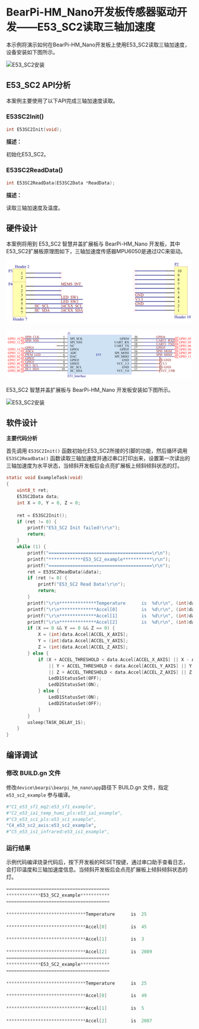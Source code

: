 # BearPi-HM_Nano开发板传感器驱动开发——E53_SC2读取三轴加速度
本示例将演示如何在BearPi-HM_Nano开发板上使用E53_SC2读取三轴加速度，设备安装如下图所示。


![](../../docs/figures/C4_e53_sc2_axis/E53_SC2安装.png "E53_SC2安装")
## E53_SC2 API分析
本案例主要使用了以下API完成三轴加速度读取。
### E53SC2Init()
```C
int E53SC2Init(void);
```
 **描述：**

初始化E53_SC2。

### E53SC2ReadData()
```C
int E53SC2ReadData(E53SC2Data *ReadData);
```
 **描述：**
 
读取三轴加速度及温度。




## 硬件设计
本案例将用到 E53_SC2 智慧井盖扩展板与 BearPi-HM_Nano 开发板，其中E53_SC2扩展板原理图如下，三轴加速度传感器MPU6050是通过I2C来驱动。

![](../../docs/figures/C4_e53_sc2_axis/E53_SC2接口.png "E53_SC2接口")

![](../../docs/figures/C4_e53_sc2_axis/E53接口电路.png "E53接口电路")

E53_SC2 智慧井盖扩展板与 BearPi-HM_Nano 开发板安装如下图所示。

![](../../docs/figures/C4_e53_sc2_axis/E53_SC2安装.png "E53_SC2安装")
## 软件设计

**主要代码分析**


首先调用 `E53SC2Init()` 函数初始化E53_SC2所接的引脚的功能，然后循环调用 `E53SC2ReadData()` 函数读取三轴加速度并通过串口打印出来，设置第一次读出的三轴加速度为水平状态，当倾斜开发板后会点亮扩展板上倾斜倾斜状态的灯。

```C
static void ExampleTask(void)
{
    uint8_t ret;
    E53SC2Data data;
    int X = 0, Y = 0, Z = 0;

    ret = E53SC2Init();
    if (ret != 0) {
        printf("E53_SC2 Init failed!\r\n");
        return;
    }
    while (1) {
        printf("=======================================\r\n");
        printf("*************E53_SC2_example***********\r\n");
        printf("=======================================\r\n");
        ret = E53SC2ReadData(&data);
        if (ret != 0) {
            printf("E53_SC2 Read Data!\r\n");
            return;
        }
        printf("\r\n**************Temperature      is  %d\r\n", (int)data.Temperature);
        printf("\r\n**************Accel[0]         is  %d\r\n", (int)data.Accel[ACCEL_X_AXIS]);
        printf("\r\n**************Accel[1]         is  %d\r\n", (int)data.Accel[ACCEL_Y_AXIS]);
        printf("\r\n**************Accel[2]         is  %d\r\n", (int)data.Accel[ACCEL_Z_AXIS]);
        if (X == 0 && Y == 0 && Z == 0) {
            X = (int)data.Accel[ACCEL_X_AXIS];
            Y = (int)data.Accel[ACCEL_Y_AXIS];
            Z = (int)data.Accel[ACCEL_Z_AXIS];
        } else {
            if (X + ACCEL_THRESHOLD < data.Accel[ACCEL_X_AXIS] || X - ACCEL_THRESHOLD > data.Accel[ACCEL_X_AXIS]
                || Y + ACCEL_THRESHOLD < data.Accel[ACCEL_Y_AXIS] || Y - ACCEL_THRESHOLD > data.Accel[ACCEL_Y_AXIS]
                || Z + ACCEL_THRESHOLD < data.Accel[ACCEL_Z_AXIS] || Z - ACCEL_THRESHOLD > data.Accel[ACCEL_Z_AXIS]) {
                LedD1StatusSet(OFF);
                LedD2StatusSet(ON);
            } else {
                LedD1StatusSet(ON);
                LedD2StatusSet(OFF);
            }
        }
        usleep(TASK_DELAY_1S);
    }
}
```



## 编译调试

### 修改 BUILD.gn 文件
修改`device\bearpi\bearpi_hm_nano\app`路径下 BUILD.gn 文件，指定 `e53_sc2_example` 参与编译。
```r
#"C1_e53_sf1_mq2:e53_sf1_example",
#"C2_e53_ia1_temp_humi_pls:e53_ia1_example",
#"C3_e53_sc1_pls:e53_sc1_example",
"C4_e53_sc2_axis:e53_sc2_example",
#"C5_e53_is1_infrared:e53_is1_example",
```

    


### 运行结果<a name="section18115713118"></a>

示例代码编译烧录代码后，按下开发板的RESET按键，通过串口助手查看日志，会打印温度和三轴加速度信息。当倾斜开发板后会点亮扩展板上倾斜倾斜状态的灯。
```c
=======================================
*************E53_SC2_example***********
=======================================

******************************Temperature      is  25

******************************Accel[0]         is  45

******************************Accel[1]         is  3

******************************Accel[2]         is  2089
=======================================
*************E53_SC2_example***********
=======================================

******************************Temperature      is  25

******************************Accel[0]         is  49

******************************Accel[1]         is  5

******************************Accel[2]         is  2087
```

